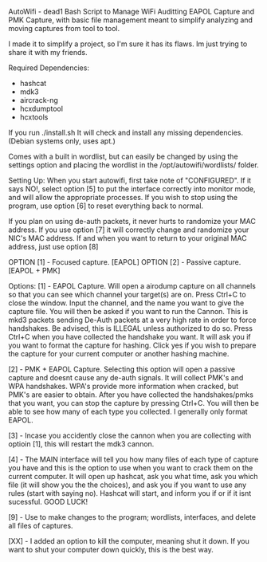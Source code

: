 AutoWifi - dead1
Bash Script to Manage WiFi Auditting
EAPOL Capture and PMK Capture, with basic
file management meant to simplify analyzing
and moving captures from tool to tool.

I made it to simplify a project, so I'm sure it has its flaws.
Im just trying to share it with my friends.

Required Dependencies: 
* hashcat
* mdk3
* aircrack-ng
* hcxdumptool
* hcxtools

If you run ./install.sh
It will check and install any missing dependencies.
(Debian systems only, uses apt.)

Comes with a built in wordlist, but can easily be changed
by using the settings option and placing the wordlist in
the /opt/autowifi/wordlists/ folder.

Setting Up:
When you start autowifi, first take note of "CONFIGURED". If
it says NO!, select option [5] to put the interface correctly
into monitor mode, and will allow the appropriate processes. If
you wish to stop using the program, use option [6] to reset
everything back to normal. 

If you plan on using de-auth packets, it never hurts to randomize your 
MAC address. If you use option [7] it will correctly change and 
randomize your NIC's MAC address. If and when you want to return to 
your original MAC address, just use option [8]

OPTION [1] - Focused capture. [EAPOL]
OPTION [2] - Passive capture. [EAPOL + PMK]

Options:
[1] - EAPOL Capture. Will open a airodump capture on all channels
   so that you can see which channel your target(s) are on. Press 
   Ctrl+C to close the window. Input the channel, and the name you
   want to give the capture file. You will then be asked if you want 
   to run the Cannon. This is mkd3 packets sending De-Auth packets at
   a very high rate in order to force handshakes. Be advised, this is 
   ILLEGAL unless authorized to do so. Press Ctrl+C when you have collected
   the handshake you want. It will ask you if you want to format the capture
   for hashing. Click yes if you wish to prepare the capture for your current
   computer or another hashing machine.

 [2] - PMK + EAPOL Capture. Selecting this option will open a passive capture
   and doesnt cause any de-auth signals. It will collect PMK's and WPA handshakes.
   WPA's provide more information when cracked, but PMK's are easier to obtain. After
   you have collected the handshakes/pmks that you want, you can stop the capture
   by pressing Ctrl+C. You will then be able to see how many of each type you collected.
   I generally only format EAPOL.

 [3] - Incase you accidently close the cannon when you are collecting with optioin [1],
   this will restart the mdk3 cannon.

 [4] - The MAIN interface will tell you how many files of each type of capture you have
   and this is the option to use when you want to crack them on the current computer. It
   will open up hashcat, ask you what time, ask you which file (it will show you the
   the choices), and ask you if you want to use any rules (start with saying no).
   Hashcat will start, and inform you if or if it isnt sucessful. GOOD LUCK!
   
 [9] - Use to make changes to the program; wordlists, interfaces, and delete all 
   files of captures.

 [XX] - I added an option to kill the computer, meaning shut it down. If you
   want to shut your computer down quickly, this is the best way.
